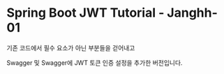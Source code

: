 # Spring Boot JWT Tutorial - Janghh-01

기존 코드에서 필수 요소가 아닌 부분들을 걷어내고

Swagger 및 Swagger에 JWT 토큰 인증 설정을 추가한 버전입니다.